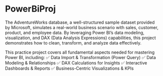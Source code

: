 # PowerBiProj
The AdventureWorks database, a well-structured sample dataset provided by Microsoft, simulates a real-world business scenario with sales, customer, product, and employee data. By leveraging Power BI’s data modeling, visualization, and DAX (Data Analysis Expressions) capabilities, this project demonstrates how to clean, transform, and analyze data effectively.

This practice project covers all fundamental aspects needed for mastering Power BI, including:
✅ Data Import & Transformation (Power Query)
✅ Data Modeling & Relationships
✅ DAX Calculations for Insights
✅ Interactive Dashboards & Reports
✅ Business-Centric Visualizations & KPIs
